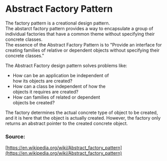# Abstract Factory Pattern

The factory pattern is a creational design pattern. <br> 
The abstarct factory pattern provides a way to encapsulate
a group of individual factories that have a common theme without 
specifying their concrete classes. <br>
The essence of the Abstract Factory Pattern is to "Provide an 
interface for creating families of relative or dependent objects
without specifying their concrete classes."

The Abstract Factory design pattern solves problems like:
* How can be an application be independent of <br> how its objects 
are created?
* How can a class be independent of how the <br> objects it requires
are created?
* How can families of related or dependent <br>objects be created?  

The factory determines the actual concrete type of object 
to be created, and it is here that the object is actually created.
However, the factory only returns an abstract pointer to the created
concrete object.

### Source:
[https://en.wikipedia.org/wiki/Abstract_factory_pattern](https://en.wikipedia.org/wiki/Abstract_factory_pattern)

